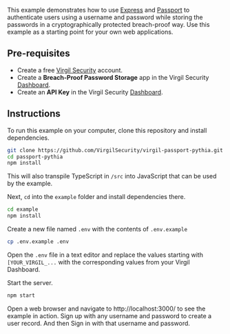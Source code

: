 This example demonstrates how to use [Express](http://expressjs.com/) and [Passport](http://www.passportjs.org/) to authenticate users using a username and password while storing the passwords in a cryptographically protected breach-proof way. Use this example as a starting point for your own web applications.

## Pre-requisites

* Create a free [Virgil Security](https://dashboard.virgilsecurity.com/) account.
* Create a **Breach-Proof Password Storage** app in the Virgil Security [Dashboard](https://dashboard.virgilsecurity.com/apps/new).
* Create an **API Key** in the Virgil Security [Dashboard](https://dashboard.virgilsecurity.com/api-keys).

## Instructions

To run this example on your computer, clone this repository and install dependencies.

```sh
git clone https://github.com/VirgilSecurity/virgil-passport-pythia.git
cd passport-pythia
npm install
```

This will also transpile TypeScript in `/src` into JavaScript that can be used by the example.

Next, `cd` into the `example` folder and install dependencies there.

```sh
cd example
npm install
```

Create a new file named `.env` with the contents of `.env.example`

```sh
cp .env.example .env
```

Open the `.env` file in a text editor and replace the values starting with `[YOUR_VIRGIL_...` with the corresponding values from your Virgil Dashboard.

Start the server.

```sh
npm start
```

Open a web browser and navigate to http://localhost:3000/ to see the example in action. Sign up with any username and password to create a user record. And then Sign in with that username and password.
